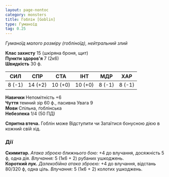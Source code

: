 ```yaml
---
layout: page-nontoc
category: monsters
title: Гоблін [Goblin]
type: Гуманоїд
tag: 0.25
---
```


_Гуманоїд малого розміру (гобліноїд), нейтральний злий_  

**Клас захисту** 15 (шкіряна броня, щит)    
**Пункти здоров'я** 7 (2к6)    
**Швидкість** 30 ф.  

| СИЛ    | СПР     | СТА     | ІНТ     | МДР    | ХАР    |
| ------ | ------- | ------- | ------- | ------ | ------ |
| 8 (-1) | 14 (+2) | 10 (+0) | 10 (+0) | 8 (-1) | 8 (-1) |

**Навички** Непомітність +6    
**Чуття** темний зір 60 ф., пасивна Увага 9    
**Мови** Спільна, ґоблінська    
**Небезпека** 1/4 (50 ПД)  

**Спритна втеча.** Гоблін може Відступити чи Затаїтися бонусною дією в кожний свій хід.  

### Дії
**Скимитар.** _Атака зброєю ближнього бою:_ +4 до влучання, досяжність 5 ф, одна дія. _Влучання:_ 5 (1к6 + 2) рубаних ушкоджень.    
**Короткий лук.** _Далекобійна атака зброєю:_ +4 до влучання, відстань 80/320 ф, одна ціль. _Влучання:_ 5 (1к6 + 2) колотих ушкоджень.
